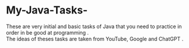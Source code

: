 # My-Java-Tasks-
These are very initial and basic tasks of Java that you need to practice in order in be good at programming .<br> The ideas of theses tasks are taken from YouTube, Google and ChatGPT . 
